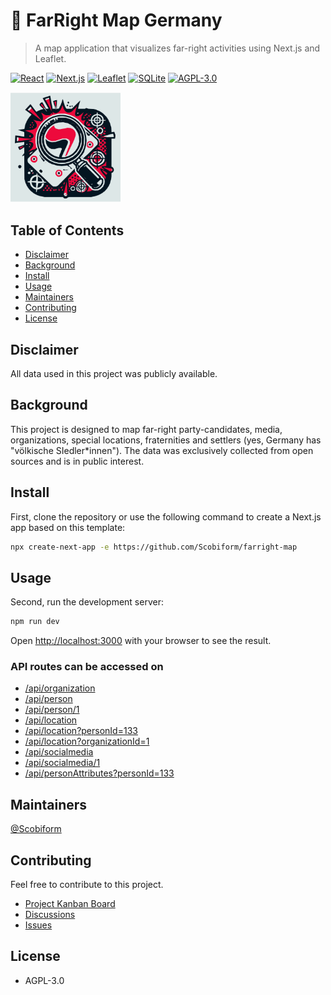 # 🍃 FarRight Map Germany #

> A map application that visualizes far-right activities using Next.js and Leaflet.

[![React](https://img.shields.io/badge/React-blue.svg)](https://reactjs.org/)
[![Next.js](https://img.shields.io/badge/Next.js-blue.svg)](https://nextjs.org/)
[![Leaflet](https://img.shields.io/badge/Leaflet-blue.svg)](https://leafletjs.com/)
[![SQLite](https://img.shields.io/badge/SQLite-blue.svg)](https://www.sqlite.org/index.html)
[![AGPL-3.0](https://img.shields.io/badge/License-AGFL--3.0-blue.svg)](https://www.gnu.org/licenses/agpl-3.0.html)

<img src="https://raw.githubusercontent.com/Scobiform/farright-map/f13cd587aa48b9ab660ee26b04894cb0be1a4d15/public/favicon.svg" alt="farright-map screenshot" style="width: 35%;align: right;" />

## Table of Contents ##

- [Disclaimer](#disclaimer)
- [Background](#background)
- [Install](#install)
- [Usage](#usage)
- [Maintainers](#maintainers)
- [Contributing](#contributing)
- [License](#license)

## Disclaimer ##

All data used in this project was publicly available.

## Background ##

This project is designed to map far-right party-candidates, media, organizations, special locations, fraternities and settlers (yes, Germany has "völkische SIedler*innen"). The data was exclusively collected from open sources and is in public interest.

## Install ##

First, clone the repository or use the following command to create a Next.js app based on this template:

```bash
npx create-next-app -e https://github.com/Scobiform/farright-map
```

## Usage ##

Second, run the development server:

```bash
npm run dev
```

Open [http://localhost:3000](http://localhost:3000) with your browser to see the result.

### API routes can be accessed on

- [/api/organization](http://localhost:3000/api/organization)
- [/api/person](http://localhost:3000/api/person)
- [/api/person/1](http://localhost:3000/api/person/1)
- [/api/location](http://localhost:3000/api/location)
- [/api/location?personId=133](http://localhost:3000/api/location?personId=133)
- [/api/location?organizationId=1](http://localhost:3000/api/location?organizationId=1)
- [/api/socialmedia](http://localhost:3000/api/socialmedia)
- [/api/socialmedia/1](http://localhost:3000/api/socialmedia/1)
- [/api/personAttributes?personId=133](http://localhost:3000/api/personAttributes?personId=133)


## Maintainers ##

[@Scobiform](https://github.com/Scobiform/)

## Contributing ##

Feel free to contribute to this project.

- [Project Kanban Board](https://github.com/users/Scobiform/projects/8)
- [Discussions](https://github.com/Scobiform/farright-map/discussions)
- [Issues](https://github.com/Scobiform/farright-map/issues)

## License ##

- AGPL-3.0
